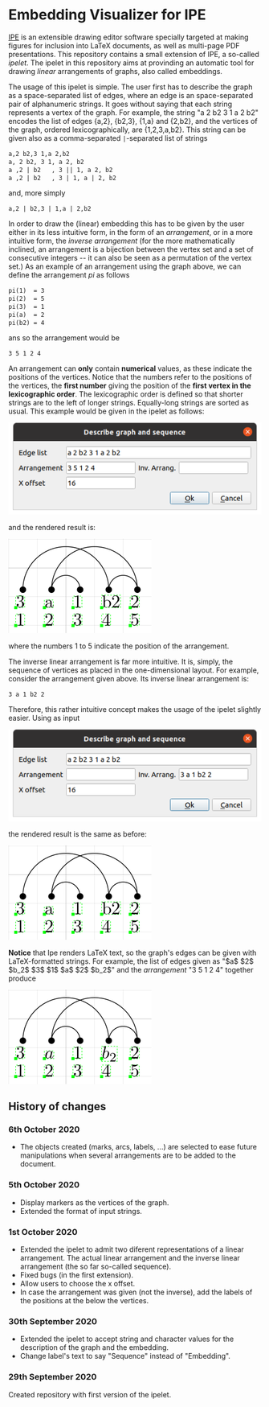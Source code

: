 # Embedding Visualizer for IPE

[IPE](http://ipe.otfried.org/) is an extensible drawing editor software specially targeted at making figures for inclusion into LaTeX documents, as well as multi-page PDF presentations. This repository contains a small extension of IPE, a so-called _ipelet_. The ipelet in this repository aims at provinding an automatic tool for drawing _linear_ arrangements of graphs, also called embeddings.

The usage of this ipelet is simple. The user first has to describe the graph as a space-separated list of edges, where an edge is an space-separated pair of alphanumeric strings. It goes without saying that each string represents a vertex of the graph. For example, the string "a 2 b2 3 1 a 2 b2" encodes the list of edges \{a,2\}, \{b2,3\}, \{1,a\} and \{2,b2\}, and the vertices of the graph, ordered lexicographically, are \{1,2,3,a,b2\}. This string can be given also as a comma-separated `|`-separated list of strings

	a,2 b2,3 1,a 2,b2
	a, 2 b2, 3 1, a 2, b2
	a ,2 | b2   , 3 || 1, a 2, b2
	a ,2 | b2   , 3 | 1, a | 2, b2

and, more simply

	a,2 | b2,3 | 1,a | 2,b2

In order to draw the (linear) embedding this has to be given by the user either in its less intuitive form, in the form of an _arrangement_, or in a more intuitive form, the _inverse arrangement_ (for the more mathematically inclined, an arrangement is a bijection between the vertex set and a set of consecutive integers -- it can also be seen as a permutation of the vertex set.) As an example of an arrangement using the graph above, we can define the arrangement _pi_ as follows

	pi(1)  = 3
	pi(2)  = 5
	pi(3)  = 1
	pi(a)  = 2
	pi(b2) = 4

ans so the arrangement would be

	3 5 1 2 4

An arrangement can **only** contain **numerical** values, as these indicate the positions of the vertices. Notice that the numbers refer to the positions of the vertices, the **first number** giving the position of the **first vertex in the lexicographic order**. The lexicographic order is defined so that shorter strings are to the left of longer strings. Equally-long strings are sorted as usual. This example would be given in the ipelet as follows:

![Describing the graph and the arrangement.](figures/example_input_1.png)

and the rendered result is:

![The result of the ipelet with the given input.](figures/example_result_1.png)

where the numbers 1 to 5 indicate the position of the arrangement.

The inverse linear arrangement is far more intuitive. It is, simply, the sequence of vertices as placed in the one-dimensional layout. For example, consider the arrangement given above. Its inverse linear arrangement is:

	3 a 1 b2 2

Therefore, this rather intuitive concept makes the usage of the ipelet slightly easier. Using as input

![Describing the graph and the inverse arrangement.](figures/example_input_2.png)

the rendered result is the same as before:

![The result of the ipelet with the given input.](figures/example_result_1.png)

**Notice** that Ipe renders LaTeX text, so the graph's edges can be given with LaTeX-formatted strings. For example, the list of edges given as "\$a\$ \$2\$ \$b_2\$ \$3\$ \$1\$ \$a\$ \$2\$ \$b_2\$" and the _arrangement_ "3 5 1 2 4" together produce

![The result of the ipelet with LaTeX-ed input.](figures/example_result_3.png)

## History of changes

### 6th October 2020

- The objects created (marks, arcs, labels, ...) are selected to ease future manipulations when several arrangements are to be added to the document.

### 5th October 2020

- Display markers as the vertices of the graph.
- Extended the format of input strings.

### 1st October 2020

- Extended the ipelet to admit two diferent representations of a linear arrangement. The actual linear arrangement and the inverse linear arrangement (the so far so-called sequence).
- Fixed bugs (in the first extension).
- Allow users to choose the x offset.
- In case the arrangement was given (not the inverse), add the labels of the positions at the below the vertices.

### 30th September 2020

- Extended the ipelet to accept string and character values for the description of the graph and the embedding.
- Change label's text to say "Sequence" instead of "Embedding".

### 29th September 2020

Created repository with first version of the ipelet.
